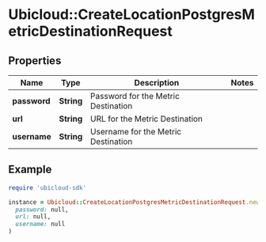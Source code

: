 # Ubicloud::CreateLocationPostgresMetricDestinationRequest

## Properties

| Name | Type | Description | Notes |
| ---- | ---- | ----------- | ----- |
| **password** | **String** | Password for the Metric Destination |  |
| **url** | **String** | URL for the Metric Destination |  |
| **username** | **String** | Username for the Metric Destination |  |

## Example

```ruby
require 'ubicloud-sdk'

instance = Ubicloud::CreateLocationPostgresMetricDestinationRequest.new(
  password: null,
  url: null,
  username: null
)
```

